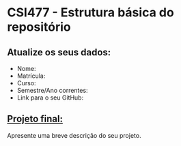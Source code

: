 # CSI477 - Estrutura básica do repositório

## Atualize os seus dados:

- Nome:
- Matrícula:
- Curso:
- Semestre/Ano correntes:
- Link para o seu GitHub:

## [Projeto final:](./Projeto/README.md) 

Apresente uma breve descrição do seu projeto.

